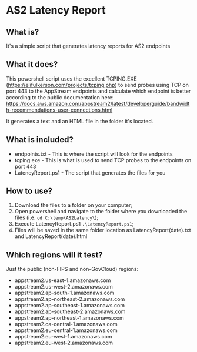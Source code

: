 # AS2 Latency Report

What is?
-------

It's a simple script that generates latency reports for AS2 endpoints

What it does?
--------

This powershell script uses the excellent TCPING.EXE (https://elifulkerson.com/projects/tcping.php) to send probes using TCP on port 443 to the AppStream endpoints and calculate which endpoint is better according to the public documentation here: https://docs.aws.amazon.com/appstream2/latest/developerguide/bandwidth-recommendations-user-connections.html

It generates a text and an HTML file in the folder it's located.

What is included?
----
 - endpoints.txt - This is where the script will look for the endpoints
 - tcping.exe - This is what is used to send TCP probes to the endpoints on port 443
 - LatencyReport.ps1 - The script that generates the files for you

How to use?
-----
1. Download the files to a folder on your computer;
2. Open powershell and navigate to the folder where you downloaded the files (i.e. ```cd C:\temp\AS2Latency\```);
3. Execute LatencyReport.ps1 ```.\LatencyReport.ps1```;
4. Files will be saved in the same folder location as LatencyReport(date).txt and LatencyReport(date).html

Which regions will it test?
-----
Just the public (non-FIPS and non-GovCloud) regions:

 - appstream2.us-east-1.amazonaws.com
 - appstream2.us-west-2.amazonaws.com
 - appstream2.ap-south-1.amazonaws.com
 - appstream2.ap-northeast-2.amazonaws.com
 - appstream2.ap-southeast-1.amazonaws.com
 - appstream2.ap-southeast-2.amazonaws.com
 - appstream2.ap-northeast-1.amazonaws.com
 - appstream2.ca-central-1.amazonaws.com
 - appstream2.eu-central-1.amazonaws.com
 - appstream2.eu-west-1.amazonaws.com
 - appstream2.eu-west-2.amazonaws.com
